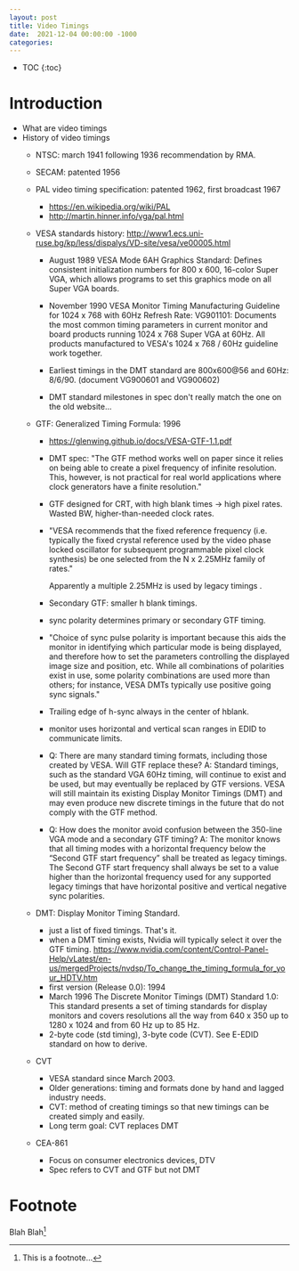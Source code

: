 ```yaml
---
layout: post
title: Video Timings
date:  2021-12-04 00:00:00 -1000
categories:
---
```


* TOC
{:toc}

# Introduction

* What are video timings
* History of video timings
    * NTSC: march 1941 following 1936 recommendation by RMA.
    * SECAM: patented 1956
    * PAL video timing specification: patented 1962, first broadcast 1967

        * https://en.wikipedia.org/wiki/PAL
        * http://martin.hinner.info/vga/pal.html

    * VESA standards history: http://www1.ecs.uni-ruse.bg/kp/less/dispalys/VD-site/vesa/ve00005.html

        * August 1989 VESA Mode 6AH Graphics Standard: Defines consistent initialization numbers for 
          800 x 600, 16-color Super VGA, which allows programs to set this graphics mode on all Super VGA boards.

        * November 1990 VESA Monitor Timing Manufacturing Guideline for 1024 x 768 with 60Hz Refresh Rate: 
          VG901101: Documents the most common timing parameters in current monitor and board products running 
          1024 x 768 Super VGA at 60Hz. All products manufactured to VESA's 1024 x 768 / 60Hz guideline work together.

        * Earliest timings in the DMT standard are 800x600@56 and 60Hz: 8/6/90. (document VG900601 and VG900602)

        * DMT standard milestones in spec don't really match the one on the old website...

    * GTF: Generalized Timing Formula: 1996

        * https://glenwing.github.io/docs/VESA-GTF-1.1.pdf
        * DMT spec: "The GTF method works well on paper since it relies on being able to create a pixel frequency of 
           infinite resolution. This, however, is not practical for real world applications where clock generators 
           have a finite resolution."
        * GTF designed for CRT, with high blank times -> high pixel rates. Wasted BW, higher-than-needed clock rates.
        * "VESA recommends that the fixed reference frequency (i.e. typically the fixed crystal reference used by the video 
           phase locked oscillator for subsequent programmable pixel clock synthesis) be one selected from the N x 2.25MHz 
           family of rates."

           Apparently a multiple 2.25MHz is used by legacy timings .

        * Secondary GTF: smaller h blank timings.

        * sync polarity determines primary or secondary GTF timing.

        * "Choice of sync pulse polarity is important because this aids the monitor in identifying which particular 
           mode is being displayed, and therefore how to set the parameters controlling the displayed image size and 
           position, etc. While all combinations of polarities exist in use, some polarity combinations are used more 
           than others; for instance, VESA DMTs typically use positive going sync signals."

        * Trailing edge of h-sync always in the center of hblank.

        * monitor uses horizontal and vertical scan ranges in EDID to communicate limits.

        * Q: There are many standard timing formats, including those created by VESA. Will GTF replace these?
          A: Standard timings, such as the standard VGA 60Hz timing, will continue to exist and be used, but may 
          eventually be replaced by GTF versions. VESA will still maintain its existing Display Monitor Timings (DMT) 
          and may even produce new discrete timings in the future that do not comply with the GTF method.

        * Q: How does the monitor avoid confusion between the 350-line VGA mode and a secondary GTF timing?
          A: The monitor knows that all timing modes with a horizontal frequency below the “Second GTF start 
          frequency” shall be treated as legacy timings. The Second GTF start frequency shall always be set to a 
          value higher than the horizontal frequency used for any supported legacy timings that have horizontal 
          positive and vertical negative sync polarities.

    * DMT: Display Monitor Timing Standard.

        * just a list of fixed timings. That's it.
        * when a DMT timing exists, Nvidia will typically select it over the GTF timing.
          https://www.nvidia.com/content/Control-Panel-Help/vLatest/en-us/mergedProjects/nvdsp/To_change_the_timing_formula_for_your_HDTV.htm
        * first version (Release 0.0): 1994
        * March 1996 The Discrete Monitor Timings (DMT) Standard 1.0: This standard presents a set of timing 
          standards for display monitors and covers resolutions all the way from 640 x 350 up to 1280 x 1024 and 
          from 60 Hz up to 85 Hz.
        * 2-byte code (std timing), 3-byte code (CVT). See E-EDID standard on how to derive.

    * CVT
        * VESA standard since March 2003.
        * Older generations: timing and formats done by hand and lagged industry needs.
        * CVT: method of creating timings so that new timings can be created simply and easily.
        * Long term goal: CVT replaces DMT

    * CEA-861
        * Focus on consumer electronics devices, DTV
        * Spec refers to CVT and GTF but not DMT



# Footnote

Blah Blah[^1]

[^1]: This is a footnote...


